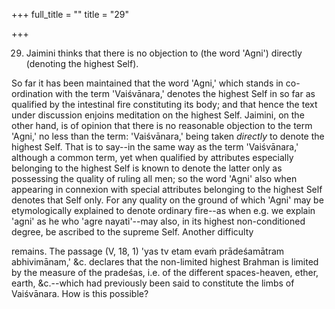 +++
full_title = ""
title = "29"

+++


29. Jaimini thinks that there is no objection to (the word 'Agni') directly (denoting the highest Self).

So far it has been maintained that the word 'Agni,' which stands in co-ordination with the term 'Vaiśvānara,' denotes the highest Self in so far as qualified by the intestinal fire constituting its body; and that hence the text under discussion enjoins meditation on the highest Self. Jaimini, on the other hand, is of opinion that there is no reasonable objection to the term 'Agni,' no less than the term: 'Vaiśvānara,' being taken _directly_ to denote the highest Self. That is to say--in the same way as the term 'Vaiśvānara,' although a common term, yet when qualified by attributes especially belonging to the highest Self is known to denote the latter only as possessing the quality of ruling all men; so the word 'Agni' also when appearing in connexion with special attributes belonging to the highest Self denotes that Self only. For any quality on the ground of which 'Agni' may be etymologically explained to denote ordinary fire--as when e.g. we explain 'agni' as he who 'agre nayati'--may also, in its highest non-conditioned degree, be ascribed to the supreme Self. Another difficulty

remains. The passage (V, 18, 1) 'yas tv etam evaṁ prādeśamātram abhivimānam,' &c. declares that the non-limited highest Brahman is limited by the measure of the pradeśas, i.e. of the different spaces-heaven, ether, earth, &c.--which had previously been said to constitute the limbs of Vaiśvānara. How is this possible?


